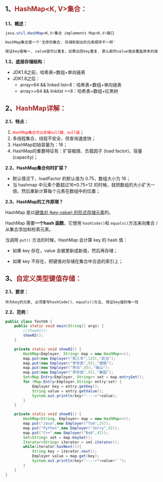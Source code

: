 ## 1、<span style="color:brown">HashMap<K, V>集合：</span>

### <!--自JDK1.2以后, HashTable<K,V>就被HashMap<K,V>替代-->

**1.1、概述：**

```scss
java.util.HashMap<K,V>集合 implements Map<K,V>接口

HashMap集合是一个'无序的集合, 存储和取出的元素顺序不一样'

保证key值唯一, value值可以重复。如果出现key重复, 那么新的value值会覆盖原本的值
```

**1.2、底层存储结构：**

- JDK1.8之前，哈希表=数组+单向链表
- JDK1.8之后：
  - array<64 && linked list<8：哈希表=数组+单向链表
  - array>=64 && linklist >=8：哈希表=数组+红黑树



## 2、<span style="color:brown">HashMap<E>详解：</span>

**2.1、特点：**

1. <span style="color:red">`HashMap集合可以存储null键、null值`</span>；
2. 多线程集合，线程不安全，但查询速度快；
3. HashMap初始容量为：16；
4. HashMap的重要特征有：扩容极限、负载因子 (load factor)、容量 (capacity)；

**2.2、HashMap集合何时扩容？**

- 默认情况下，loadFactor 的默认值为 0.75，数组大小为 16；
- 当 hashmap 中元素个数超过16*0.75=12 的时候，就把数组的大小扩大一倍，然后重新计算每个元素在数组中的位置；

**2.3、HashMap的工作原理？**

HashMap 是以<u>键值对 (key-value) 的形式存储元素</u>的。

HashMap 需要**一个hash 函数**，它使用 `hashCode()`和 `equals()`方法来向集合 / 从集合添加和检索元素。

当调用 `put()` 方法的时候，HashMap 会计算 key 的 hash 值：

- 如果 key 存在，value 会被更新成新值，然后再存储；

- 如果 key 不存在，把键值对存储在集合中合适的索引上；




## 3、<span style="color:brown">自定义类型键值存储：</span>

**2.1、要求：**

```apl
作为key的元素, 必须重写hashCode()、equals()方法, 保证key值的唯一性
```

**2.2、范例：**

```java
public class Text04 {
    public static void main(String[] args) {
        //show01();
        show02();
    }

    private static void show02() {
        HashMap<Employer, String> map = new HashMap<>();
        map.put(new Employer("张三丰",125),"武当");
        map.put(new Employer("李世民",55),"唐朝");
        map.put(new Employer("李白",65),"骊山");
        map.put(new Employer("李世民",55),"秦国");
        Set<Map.Entry<Employer, String>> set = map.entrySet();
        for (Map.Entry<Employer,String> entry:set) {
            Employer key = entry.getKey();
            String value = entry.getValue();
            System.out.println(key+"---->"+value);
        }
    }

    private static void show01() {
        HashMap<String, Employer> map = new HashMap<>();
        map.put("Java",new Employer("Tom",25));
        map.put("Python",new Employer("Jerry",52));
        map.put("C++",new Employer("Bob",42));
        Set<String> set = map.keySet();
        Iterator<String> iterator = set.iterator();
        while(iterator.hasNext()){
            String key = iterator.next();
            Employer value = map.get(key);
            System.out.println(key+"---->"+value+" ");
        }
    }
}
```

